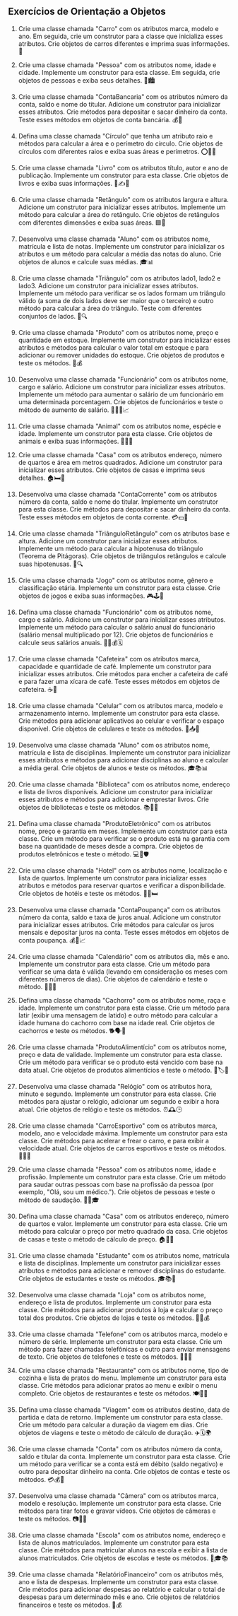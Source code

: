 ## Exercícios de Orientação a Objetos

1. Crie uma classe chamada "Carro" com os atributos marca, modelo e ano. Em seguida, crie um construtor para a classe que inicializa esses atributos. Crie objetos de carros diferentes e imprima suas informações. 🚗

2. Crie uma classe chamada "Pessoa" com os atributos nome, idade e cidade. Implemente um construtor para esta classe. Em seguida, crie objetos de pessoas e exiba seus detalhes. 👤🏙️

3. Crie uma classe chamada "ContaBancaria" com os atributos número da conta, saldo e nome do titular. Adicione um construtor para inicializar esses atributos. Crie métodos para depositar e sacar dinheiro da conta. Teste esses métodos em objetos de conta bancária. 💰🏦

4. Defina uma classe chamada "Círculo" que tenha um atributo raio e métodos para calcular a área e o perímetro do círculo. Crie objetos de círculos com diferentes raios e exiba suas áreas e perímetros. ⭕📏📐

5. Crie uma classe chamada "Livro" com os atributos título, autor e ano de publicação. Implemente um construtor para esta classe. Crie objetos de livros e exiba suas informações. 📖✍️📅

6. Crie uma classe chamada "Retângulo" com os atributos largura e altura. Adicione um construtor para inicializar esses atributos. Implemente um método para calcular a área do retângulo. Crie objetos de retângulos com diferentes dimensões e exiba suas áreas. 🟩📏

7. Desenvolva uma classe chamada "Aluno" com os atributos nome, matrícula e lista de notas. Implemente um construtor para inicializar os atributos e um método para calcular a média das notas do aluno. Crie objetos de alunos e calcule suas médias. 🎓📊

8. Crie uma classe chamada "Triângulo" com os atributos lado1, lado2 e lado3. Adicione um construtor para inicializar esses atributos. Implemente um método para verificar se os lados formam um triângulo válido (a soma de dois lados deve ser maior que o terceiro) e outro método para calcular a área do triângulo. Teste com diferentes conjuntos de lados. 📐🔍

9. Crie uma classe chamada "Produto" com os atributos nome, preço e quantidade em estoque. Implemente um construtor para inicializar esses atributos e métodos para calcular o valor total em estoque e para adicionar ou remover unidades do estoque. Crie objetos de produtos e teste os métodos. 🛒💰

10. Desenvolva uma classe chamada "Funcionário" com os atributos nome, cargo e salário. Adicione um construtor para inicializar esses atributos. Implemente um método para aumentar o salário de um funcionário em uma determinada porcentagem. Crie objetos de funcionários e teste o método de aumento de salário. 👨‍💼💼📈

11. Crie uma classe chamada "Animal" com os atributos nome, espécie e idade. Implemente um construtor para esta classe. Crie objetos de animais e exiba suas informações. 🐶🐱🦁

12. Crie uma classe chamada "Casa" com os atributos endereço, número de quartos e área em metros quadrados. Adicione um construtor para inicializar esses atributos. Crie objetos de casas e imprima seus detalhes. 🏠🛏️📐

13. Desenvolva uma classe chamada "ContaCorrente" com os atributos número da conta, saldo e nome do titular. Implemente um construtor para esta classe. Crie métodos para depositar e sacar dinheiro da conta. Teste esses métodos em objetos de conta corrente. 💳💵🏦

14. Crie uma classe chamada "TriânguloRetângulo" com os atributos base e altura. Adicione um construtor para inicializar esses atributos. Implemente um método para calcular a hipotenusa do triângulo (Teorema de Pitágoras). Crie objetos de triângulos retângulos e calcule suas hipotenusas. 📐🔍

15. Crie uma classe chamada "Jogo" com os atributos nome, gênero e classificação etária. Implemente um construtor para esta classe. Crie objetos de jogos e exiba suas informações. 🎮🕹️📢

16. Defina uma classe chamada "Funcionário" com os atributos nome, cargo e salário. Adicione um construtor para inicializar esses atributos. Implemente um método para calcular o salário anual do funcionário (salário mensal multiplicado por 12). Crie objetos de funcionários e calcule seus salários anuais. 👩‍💼💰🗓️

17. Crie uma classe chamada "Cafeteira" com os atributos marca, capacidade e quantidade de café. Implemente um construtor para inicializar esses atributos. Crie métodos para encher a cafeteira de café e para fazer uma xícara de café. Teste esses métodos em objetos de cafeteira. ☕💼

18. Crie uma classe chamada "Celular" com os atributos marca, modelo e armazenamento interno. Implemente um construtor para esta classe. Crie métodos para adicionar aplicativos ao celular e verificar o espaço disponível. Crie objetos de celulares e teste os métodos. 📱📥💾

19. Desenvolva uma classe chamada "Aluno" com os atributos nome, matrícula e lista de disciplinas. Implemente um construtor para inicializar esses atributos e métodos para adicionar disciplinas ao aluno e calcular a média geral. Crie objetos de alunos e teste os métodos. 🎓📚📊

20. Crie uma classe chamada "Biblioteca" com os atributos nome, endereço e lista de livros disponíveis. Adicione um construtor para inicializar esses atributos e métodos para adicionar e emprestar livros. Crie objetos de bibliotecas e teste os métodos. 📚🏢📖

21. Defina uma classe chamada "ProdutoEletrônico" com os atributos nome, preço e garantia em meses. Implemente um construtor para esta classe. Crie um método para verificar se o produto está na garantia com base na quantidade de meses desde a compra. Crie objetos de produtos eletrônicos e teste o método. 💻🔌🛡️

22. Crie uma classe chamada "Hotel" com os atributos nome, localização e lista de quartos. Implemente um construtor para inicializar esses atributos e métodos para reservar quartos e verificar a disponibilidade. Crie objetos de hotéis e teste os métodos. 🏨🌆🛏️

23. Desenvolva uma classe chamada "ContaPoupança" com os atributos número da conta, saldo e taxa de juros anual. Adicione um construtor para inicializar esses atributos. Crie métodos para calcular os juros mensais e depositar juros na conta. Teste esses métodos em objetos de conta poupança. 💰🏦📈

24. Crie uma classe chamada "Calendário" com os atributos dia, mês e ano. Implemente um construtor para esta classe. Crie um método para verificar se uma data é válida (levando em consideração os meses com diferentes números de dias). Crie objetos de calendário e teste o método. 📆📅📮

25. Defina uma classe chamada "Cachorro" com os atributos nome, raça e idade. Implemente um construtor para esta classe. Crie um método para latir (exibir uma mensagem de latido) e outro método para calcular a idade humana do cachorro com base na idade real. Crie objetos de cachorros e teste os métodos. 🐕🗣️🐶

26. Crie uma classe chamada "ProdutoAlimentício" com os atributos nome, preço e data de validade. Implemente um construtor para esta classe. Crie um método para verificar se o produto está vencido com base na data atual. Crie objetos de produtos alimentícios e teste o método. 🥖🏷️📅

27. Desenvolva uma classe chamada "Relógio" com os atributos hora, minuto e segundo. Implemente um construtor para esta classe. Crie métodos para ajustar o relógio, adicionar um segundo e exibir a hora atual. Crie objetos de relógio e teste os métodos. ⏰🕰️🕒

28. Crie uma classe chamada "CarroEsportivo" com os atributos marca, modelo, ano e velocidade máxima. Implemente um construtor para esta classe. Crie métodos para acelerar e frear o carro, e para exibir a velocidade atual. Crie objetos de carros esportivos e teste os métodos. 🚗💨🏁

29. Crie uma classe chamada "Pessoa" com os atributos nome, idade e profissão. Implemente um construtor para esta classe. Crie um método para saudar outras pessoas com base na profissão da pessoa (por exemplo, "Olá, sou um médico."). Crie objetos de pessoas e teste o método de saudação. 👤👋🎓

30. Defina uma classe chamada "Casa" com os atributos endereço, número de quartos e valor. Implemente um construtor para esta classe. Crie um método para calcular o preço por metro quadrado da casa. Crie objetos de casas e teste o método de cálculo de preço. 🏠📐💲

31. Crie uma classe chamada "Estudante" com os atributos nome, matrícula e lista de disciplinas. Implemente um construtor para inicializar esses atributos e métodos para adicionar e remover disciplinas do estudante. Crie objetos de estudantes e teste os métodos. 🎓📚📝

32. Desenvolva uma classe chamada "Loja" com os atributos nome, endereço e lista de produtos. Implemente um construtor para esta classe. Crie métodos para adicionar produtos à loja e calcular o preço total dos produtos. Crie objetos de lojas e teste os métodos. 🏪🛒💰

33. Crie uma classe chamada "Telefone" com os atributos marca, modelo e número de série. Implemente um construtor para esta classe. Crie um método para fazer chamadas telefônicas e outro para enviar mensagens de texto. Crie objetos de telefones e teste os métodos. 📱📞📩

34. Crie uma classe chamada "Restaurante" com os atributos nome, tipo de cozinha e lista de pratos do menu. Implemente um construtor para esta classe. Crie métodos para adicionar pratos ao menu e exibir o menu completo. Crie objetos de restaurantes e teste os métodos. 🍽️🍔🍝

35. Defina uma classe chamada "Viagem" com os atributos destino, data de partida e data de retorno. Implemente um construtor para esta classe. Crie um método para calcular a duração da viagem em dias. Crie objetos de viagens e teste o método de cálculo de duração. ✈️🗓️🌍

36. Crie uma classe chamada "Conta" com os atributos número da conta, saldo e titular da conta. Implemente um construtor para esta classe. Crie um método para verificar se a conta está em débito (saldo negativo) e outro para depositar dinheiro na conta. Crie objetos de contas e teste os métodos. 💳💰🏦

37. Desenvolva uma classe chamada "Câmera" com os atributos marca, modelo e resolução. Implemente um construtor para esta classe. Crie métodos para tirar fotos e gravar vídeos. Crie objetos de câmeras e teste os métodos. 📷🎥📸

38. Crie uma classe chamada "Escola" com os atributos nome, endereço e lista de alunos matriculados. Implemente um construtor para esta classe. Crie métodos para matricular alunos na escola e exibir a lista de alunos matriculados. Crie objetos de escolas e teste os métodos. 🏫🎓📚

39. Crie uma classe chamada "RelatórioFinanceiro" com os atributos mês, ano e lista de despesas. Implemente um construtor para esta classe. Crie métodos para adicionar despesas ao relatório e calcular o total de despesas para um determinado mês e ano. Crie objetos de relatórios financeiros e teste os métodos. 💼💰
